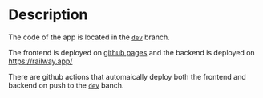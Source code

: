 # Description

The code of the app is located in the [`dev`][dev-branch] branch.

The frontend is deployed on [github pages][gh-pages] and the backend is deployed on <https://railway.app/>

There are github actions that automaically deploy both the frontend and backend on
push to the [`dev`][dev-branch] banch.

[gh-pages]: https://github.com/connect-navigation/connect-navigation.github.io
[dev-branch]: https://github.com/connect-navigation/connect/tree/dev